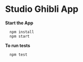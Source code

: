 # Studio Ghibli App

**Start the App**

```
  npm install
  npm start
```

**To run tests**

```
  npm test
```
